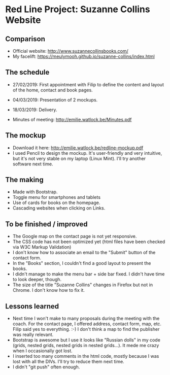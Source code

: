# Red Line Project: Suzanne Collins Website

## Comparison

* Official website: http://www.suzannecollinsbooks.com/
* My facelift: https://meulymooh.github.io/suzanne-collins/index.html

## The schedule
* 27/02/2019: First appointment with Filip to define the content and layout of the home, contact and book pages.
* 04/03/2019: Presentation of 2 mockups.
* 18/03/2019: Delivery.

* Minutes of meeting: http://emilie.watlock.be/Minutes.pdf

## The mockup

* Download it here: http://emilie.watlock.be/redline-mockup.pdf
* I used Pencil to design the mockup. It's user-friendly and very intuitive, but it's not very stable on my laptop (Linux Mint). I'll try another software next time.

## The making

* Made with Bootstrap.
* Toggle menu for smartphones and tablets
* Use of cards for books on the homepage.
* Cascading websites when clicking on Links.

## To be finished / improved

* The Google map on the contact page is not yet responsive.
* The CSS code has not been optimized yet (html files have been checked via W3C Markup Validation)
* I don't know how to associate an email to the "Submit" button of the contact form.
* In the "Books" section, I couldn't find a good layout to present the books. 
* I didn't manage to make the menu bar + side bar fixed. I didn't have time to look deeper, though.
* The size of the title "Suzanne Collins" changes in Firefox but not in Chrome. I don't know how to fix it.

## Lessons learned

* Next time I won't make to many proposals during the meeting with the coach. For the contact page, I offered address, contact form, map, etc. Filip said yes to everything. :-) I don't think a map to find the publisher was really relevant.
* Bootstrap is awesome but I use it looks like "Russian dolls" in my code (grids, nested grids, nested grids in nested grids...). It mede me crazy when I occasionally got lost.
* I inserted too many comments in the html code, mostly because I was lost with all the DIVs. I'll try to reduce them next time.
* I didn't "git push" often enough.

